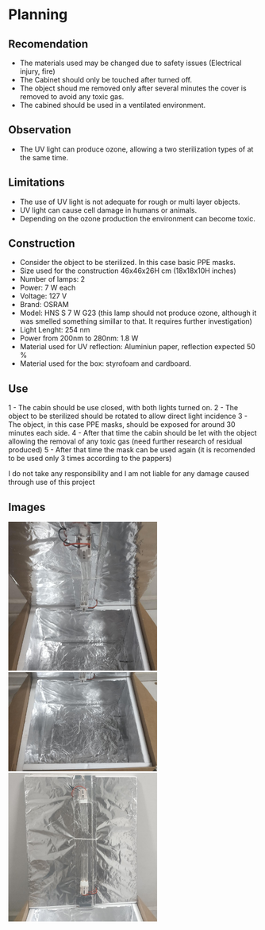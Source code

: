 # Planning

## Recomendation
- The materials used may be changed due to safety issues (Electrical injury, fire)
- The Cabinet should only be touched after turned off.
- The object shoud me removed only after several minutes the cover is removed to avoid any toxic gas.
- The cabined should be used in a ventilated environment.

## Observation
- The UV light can produce ozone, allowing a two sterilization types of  at the same time.

## Limitations
- The use of UV light is not adequate for rough or multi layer objects.
- UV light can cause cell damage in humans or animals.
- Depending on the ozone production the environment can become toxic.

## Construction
- Consider the object to be sterilized. In this case basic PPE masks.
- Size used for the construction 46x46x26H cm (18x18x10H inches)
- Number of lamps: 2
- Power: 7 W each
- Voltage: 127 V
- Brand: OSRAM
- Model: HNS S 7 W G23 (this lamp should not produce ozone, although it was smelled something simillar to that. It requires further investigation)
- Light Lenght: 254 nm
- Power from 200nm to 280nm: 1.8 W
- Material used for UV reflection: Aluminiun paper, reflection expected 50 %
- Material used for the box: styrofoam and cardboard.

## Use
1 - The cabin should be use closed, with both lights turned on.
2 - The object to be sterilized should be rotated to allow direct light incidence
3 - The object, in this case PPE masks, should be exposed for around 30 minutes each side.
4 - After that time the cabin should be let with the object allowing the removal of any toxic gas (need further research of residual produced)
5 - After that time the mask can be used again (it is recomended to be used only 3 times according to the pappers)

I do not take any responsibility and I am not liable for any damage caused through use of this project

## Images
<img src="https://github.com/roccocristian/LowCostBiosafetyCabinets-/blob/master/image1.jpeg" width="300" height="300">
<img src="https://github.com/roccocristian/LowCostBiosafetyCabinets-/blob/master/image2.jpeg" width="300" height="200">
<img src="https://github.com/roccocristian/LowCostBiosafetyCabinets-/blob/master/image3.jpeg" width="300" height="300">

